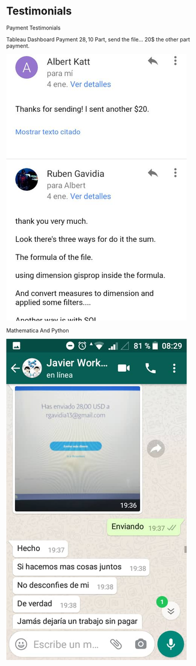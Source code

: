 # Testimonials
Payment Testimonials

Tableau Dashboard Payment 28$, 10$ Part, send the file... 20$ the other part payment.

![Dashboard 1](https://github.com/RubenGavidia/Testimonials/blob/main/WhatsApp%20Image%202021-01-19%20at%2003.05.25.jpeg?raw=true)

Mathematica And Python

![Mathematica](https://github.com/RubenGavidia/Testimonials/blob/main/testimonials.jpg?raw=true)
